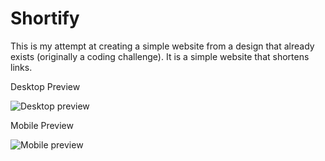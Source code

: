 # Shortify

This is my attempt at creating a simple website from a design that already exists (originally a coding challenge). It is a simple website that shortens links.

Desktop Preview

![Desktop preview](https://github.com/user-attachments/assets/701c211e-b1c8-4cd6-ac7b-e484e4a7b8c8)


Mobile Preview

![Mobile preview](https://github.com/user-attachments/assets/3f68db9d-e434-4bf3-9ee0-f5c1e24de9dd)

